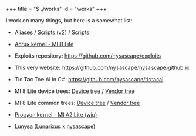 +++
title = "$ ./works"
id = "works"
+++

I work on many things, but here is a somewhat list:

* [Aliases](https://github.com/nysascape/aliases) / [Scripts (v2)](https://github.com/nysascape/scriptsv2) / [Scripts](https://github.com/nysascape/scripts)

* [Acrux kernel - MI 8 Lite](https://github.com/nysascape/kernel_xiaomi_acrux)
* Exploits repository: https://github.com/nysascape/exploits
* This very website: https://github.com/nysascape/nysascape.github.io
* Tic Tac Toe AI in C#: https://github.com/nysascape/tictacai
* MI 8 Lite device trees: [Device tree](https://github.com/nysascape/device_xiaomi_platina) / [Vendor tree](https://github.com/nysascape/vendor_xiaomi_platina)
* MI 8 Lite common trees: [Device tree](https://github.com/xiaomi-sdm660/android_device_xiaomi_platina) / [Vendor tree](https://github.com/xiaomi-sdm660/android_vendor_xiaomi_platina)
* [Procyon kernel - MI A2 Lite (wip)](https://github.com/nysascape/procyon_kernel_daisy)
* [Lunysa (Lunarixus x nysascape)](https://github.com/lunysa)
